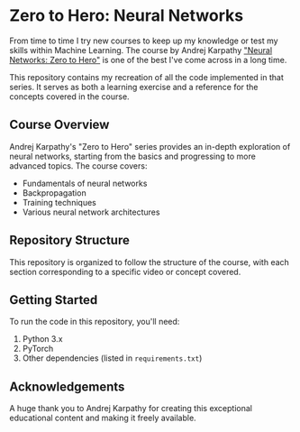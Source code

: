 # Zero to Hero: Neural Networks

From time to time I try new courses to keep up my knowledge or test my skills within Machine Learning. The course by Andrej Karpathy ["Neural Networks: Zero to Hero"](https://www.youtube.com/playlist?list=PLAqhIrjkxbuWI23v9cThsA9GvCAUhRvKZ) is one of the best I've come across in a long time.

This repository contains my recreation of all the code implemented in that series. It serves as both a learning exercise and a reference for the concepts covered in the course.

## Course Overview

Andrej Karpathy's "Zero to Hero" series provides an in-depth exploration of neural networks, starting from the basics and progressing to more advanced topics. The course covers:

- Fundamentals of neural networks
- Backpropagation
- Training techniques
- Various neural network architectures

## Repository Structure

This repository is organized to follow the structure of the course, with each section corresponding to a specific video or concept covered. 

## Getting Started

To run the code in this repository, you'll need:

1. Python 3.x
2. PyTorch
3. Other dependencies (listed in `requirements.txt`)

## Acknowledgements

A huge thank you to Andrej Karpathy for creating this exceptional educational content and making it freely available.

